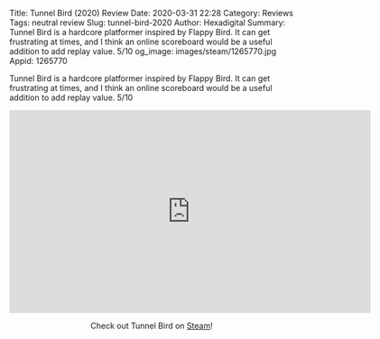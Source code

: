 Title: Tunnel Bird (2020) Review
Date: 2020-03-31 22:28
Category: Reviews
Tags: neutral review
Slug: tunnel-bird-2020
Author: Hexadigital
Summary: Tunnel Bird is a hardcore platformer inspired by Flappy Bird. It can get frustrating at times, and I think an online scoreboard would be a useful addition to add replay value. 5/10
og_image: images/steam/1265770.jpg
Appid: 1265770

Tunnel Bird is a hardcore platformer inspired by Flappy Bird. It can get frustrating at times, and I think an online scoreboard would be a useful addition to add replay value. 5/10

<center><iframe src="https://www.youtube.com/embed/6xTlaRX7Se0?feature=oembed" allow="accelerometer; autoplay; encrypted-media; gyroscope; picture-in-picture" width="640" height="360" frameborder="0"></iframe>

Check out Tunnel Bird on [Steam](https://store.steampowered.com/app/1265770/?curator_clanid=34633900)!</center>
